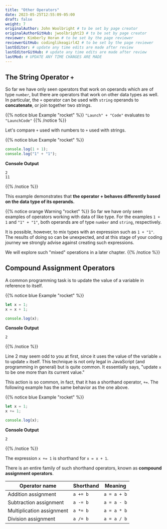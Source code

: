 ```yaml
---
title: "Other Operators"
date: 2023-05-25T12:55:09-05:00
draft: false
weight: 7
originalAuthor: John Woolbright # to be set by page creator
originalAuthorGitHub: jwoolbright23 # to be set by page creator
reviewer: Kimberly Horan # to be set by the page reviewer
reviewerGitHub: codinglikeagirl42 # to be set by the page reviewer
lastEditor: # update any time edits are made after review
lastEditorGitHub: # update any time edits are made after review
lastMod: # UPDATE ANY TIME CHANGES ARE MADE
---
```


## The String Operator `+`

So far we have only seen operators that work on operands which are of type `number`, but there are operators that work on other data types as well. In particular, the `+` operator can be used with `string` operands to **concatenate**, or join together two strings.

{{% notice blue Example "rocket" %}}
`"Launch" + "Code"` evaluates to `"LaunchCode"`
{{% /notice %}}

Let's compare `+` used with numbers to `+` used with strings.

{{% notice blue Example "rocket" %}}
```javascript
console.log(1 + 1);
console.log("1" + "1");
```

**Console Output**

```console
2
11
```
{{% /notice %}}

This example demonstrates that **the operator + behaves differently based on the data type of its operands.**

{{% notice orange Warning "rocket" %}}
So far we have only seen examples of operators working with data of like type. For the examples `1 + 1` and `"1" + "1"`, both operands are of type `number` and `string`, respectively.

It is possible, however, to mix types with an expression such as `1 + "1"`. The results of doing so can be unexpected, and at this stage of your coding journey we strongly advise against creating such expressions.

We will explore such "mixed" operations in a later chapter.
{{% /notice %}}

## Compound Assignment Operators

A common programming task is to update the value of a variable in reference to itself.

{{% notice blue Example "rocket" %}}
```javascript
let x = 1;
x = x + 1;

console.log(x);
```

**Console Output**

```console
2
```
{{% /notice %}}

Line 2 may seem odd to you at first, since it uses the value of the variable `x` to update `x` itself. This technique is not only legal in JavaScript (and programming in general) but is quite common. It essentially says, "update `x` to be one more than its current value."

This action is so common, in fact, that it has a shorthand operator, `+=`. The following example has the same behavior as the one above.

{{% notice blue Example "rocket" %}}
```javascript
let x = 1;
x += 1;

console.log(x);
```

**Console Output**

```console
2
```
{{% /notice %}}

The expression `x += 1` is shorthand for `x = x + 1`.

There is an entire family of such shorthand operators, known as **compound assignment operators**.

| Operator name | Shorthand | Meaning |
|---------------|-----------|---------|
| Addition assignment     | `a += b`   | `a = a + b` |
| Subtraction assignment  | `a -= b`   | `a = a - b` |
| Multiplication assignment | `a *= b` | `a = a * b` |
| Division assignment     | `a /= b`   | `a = a / b` |
